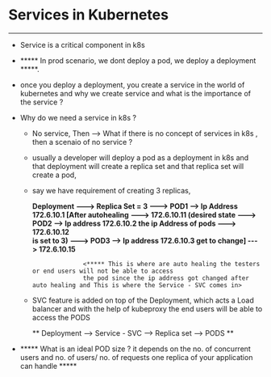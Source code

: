 # Services in Kubernetes 
____________________________________________________________________________

- Service is a critical component in k8s
- ***** In prod scenario, we dont deploy a pod, we deploy a deployment  *****.
- once you deploy a deployment, you create a service in the world of kubernetes and why we create service and what is the importance of the service ? 

- Why do we need a service in k8s ? 
    - No service, Then --> What if there is no concept of services in k8s , then a scenaio of no service ?
    - usually a developer will deploy a pod as a deployment in k8s and that deployment will create a replica set and that replica set will create a pod, 
    - say we have requirement of creating 3 replicas, 

        
        **Deployment ---> Replica Set = 3  ---> POD1 --> Ip Address 172.6.10.1   [After autohealing        ---> 172.6.10.11
                        (desired state     ---> POD2 --> Ip address 172.6.10.2  the ip Address of pods     ---> 172.6.10.12   
                        is set to 3)       ---> POD3 --> Ip address 172.6.10.3    get to change]           ---> 172.6.10.15**

                        <***** This is where are auto healing the testers or end users will not be able to access
                        the pod since the ip address got changed after auto healing and This is where the Service - SVC comes in>

        
    - SVC feature is added on top of the Deployment, which acts a Load balancer and with the help of kubeproxy the end users will be able to access the PODS

      **  Deployment --> Service - SVC --> Replica set --> PODS
**



- ***** What is an ideal POD size ? it depends on the no. of concurrent users and no. of users/ no. of requests one replica of your application can handle ***** 